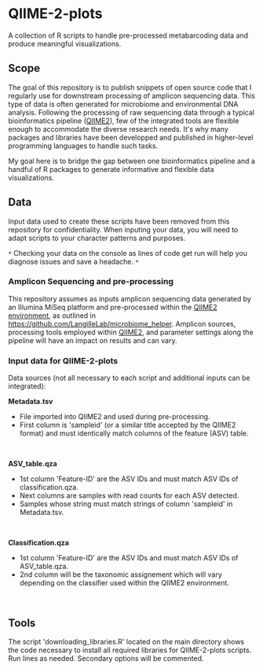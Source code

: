 # QIIME-2-plots
A collection of R scripts to handle pre-processed metabarcoding data and produce meaningful visualizations.
<br>

## Scope
The goal of this repository is to publish snippets of open source code that I regularly use for downstream processing of amplicon sequencing data. This type of data is often generated for microbiome and environmental DNA analysis. Following the processing of raw sequencing data through a typical bioinformatics pipeline ([QIIME2](https://qiime2.org/)), few of the integrated tools are flexible enough to accommodate the diverse research needs. It's why many packages and libraries have been developped and published in higher-level programming languages to handle such tasks. 
<br>

My goal here is to bridge the gap between one bioinformatics pipeline and a handful of R packages to generate informative and flexible data visualizations. 
<br>

## Data
Input data used to create these scripts have been removed from this repository for confidentiality. When inputing your data, you will need to adapt scripts to your character patterns and purposes. 
<br>

`*` Checking your data on the console as lines of code get run will help you diagnose issues and save a headache. `*`
<br>

### Amplicon Sequencing and pre-processing
This repository assumes as inputs amplicon sequencing data generated by an Illumina MiSeq platform and pre-processed within the [QIIME2 environment](https://qiime2.org/), as outlined in https://github.com/LangilleLab/microbiome_helper. Amplicon sources, processing tools employed within [QIIME2](https://qiime2.org/), and parameter settings along the pipeline will have an impact on results and can vary. 
<br>

### Input data for QIIME-2-plots
Data sources (not all necessary to each script and additional inputs can be integrated):
<br>

**Metadata.tsv**
* File imported into QIIME2 and used during pre-processing. <br>
* First column is 'sampleid' (or a similar title accepted by the QIIME2 format) and must identically match columns of the feature (ASV) table. <br>
<br>

**ASV_table.qza**
* 1st column 'Feature-ID' are the ASV IDs and must match ASV IDs of classification.qza.<br>
* Next columns are samples with read counts for each ASV detected. <br>
* Samples whose string must match strings of column 'sampleid' in Metadata.tsv.<br>
<br>

**Classification.qza**
* 1st column 'Feature-ID' are the ASV IDs and must match ASV IDs of ASV_table.qza.<br> 
* 2nd column will be the taxonomic assignement which will vary depending on the classifier used within the QIIME2 environment. <br>
<br>

## Tools
The script 'downloading_libraries.R' located on the main directory shows the code necessary to install all required libraries for QIIME-2-plots scripts. Run lines as needed. Secondary options will be commented.